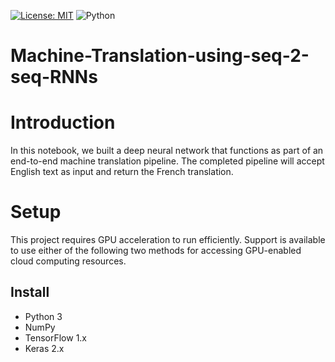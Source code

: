 [![License: MIT](https://img.shields.io/badge/License-MIT-blue.svg)](https://opensource.org/licenses/MIT)
![Python](https://img.shields.io/badge/Python-3.7-blue.svg)
# Machine-Translation-using-seq-2-seq-RNNs

# Introduction
In this notebook, we built a deep neural network that functions as part of an end-to-end machine translation pipeline. The completed pipeline will accept English text as input and return the French translation.

# Setup

This project requires GPU acceleration to run efficiently. Support is available to use either of the following two methods for accessing GPU-enabled cloud computing resources.


## Install
- Python 3
- NumPy
- TensorFlow 1.x
- Keras 2.x
